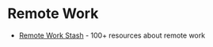 # Remote Work

* [Remote Work Stash](https://www.remoteworkstash.com/) - 100+ resources about remote work

